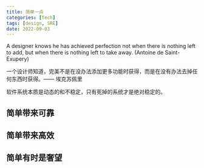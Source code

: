 ```yaml
---
title: 简单一点
categories: [Tech]
tags: [design, SRE]
date: 2022-09-03
---
```


A designer knows he has achieved perfection not when there is nothing left to add, but when there is nothing left to take away. (Antoine de Saint-Exupery)

一个设计师知道，完美不是在没办法添加更多功能时获得，而是在没有办法去掉任何东西时获得。—— 埃克苏佩里

软件系统本质是动态的和不稳定，只有死掉的系统才是绝对稳定的。

## 简单带来可靠



## 简单带来高效

## 简单有时是奢望


